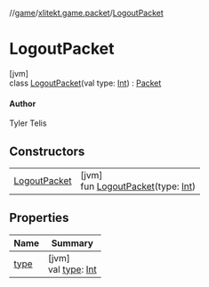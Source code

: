 //[game](../../../index.md)/[xlitekt.game.packet](../index.md)/[LogoutPacket](index.md)

# LogoutPacket

[jvm]\
class [LogoutPacket](index.md)(val type: [Int](https://kotlinlang.org/api/latest/jvm/stdlib/kotlin/-int/index.html)) : [Packet](../-packet/index.md)

#### Author

Tyler Telis

## Constructors

| | |
|---|---|
| [LogoutPacket](-logout-packet.md) | [jvm]<br>fun [LogoutPacket](-logout-packet.md)(type: [Int](https://kotlinlang.org/api/latest/jvm/stdlib/kotlin/-int/index.html)) |

## Properties

| Name | Summary |
|---|---|
| [type](type.md) | [jvm]<br>val [type](type.md): [Int](https://kotlinlang.org/api/latest/jvm/stdlib/kotlin/-int/index.html) |
